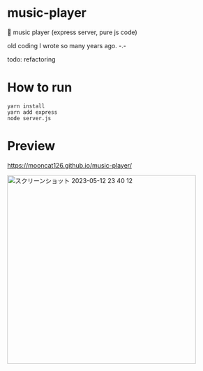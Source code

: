 # music-player
🎵 music player (express server, pure js code)

old coding I wrote so many years ago. -.-

todo: refactoring


# How to run
```
yarn install
yarn add express
node server.js
```

# Preview
https://mooncat126.github.io/music-player/

[<img width="432" alt="スクリーンショット 2023-05-12 23 40 12" src="https://github.com/mooncat126/music-player/assets/112956463/17e5b994-249d-4c42-a2ca-28e2392f8b20">](https://mooncat126.github.io/music-player/)

